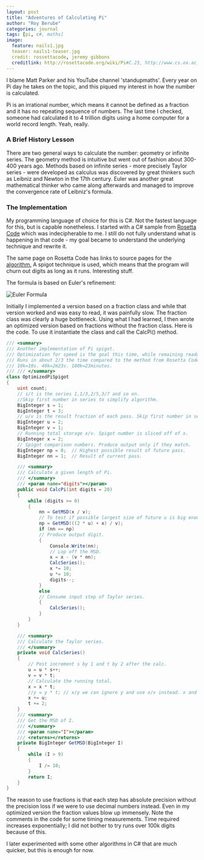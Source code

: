 ```yaml
---
layout: post
title: "Adventures of Calculating Pi"
author: "Roy Berube"
categories: journal
tags: [pi, c#, maths]
image:
  feature: nails1.jpg
  teaser: nails1-teaser.jpg
  credit: rossettacode, jeremy gibbons
  creditlink: http://rosettacode.org/wiki/Pi#C.23, http://www.cs.ox.ac.uk/people/jeremy.gibbons/publications/spigot.pdf
---
```



I blame Matt Parker and his YouTube channel 'standupmaths'. Every year on Pi day he takes on the topic, and this piqued my interest in
how the number is calculated.

Pi is an irrational number, which means it cannot be defined as a fraction and it has no repeating sequence of numbers. The last time I checked, someone had calculated it to 4 trillion digits using a home computer for a world record length. Yeah, really.

### A Brief History Lesson

There are two general ways to calculate the number: geometry or infinite series. The geometry method is intuitive but went out of fashion about 300-400 years ago. Methods based on infinite series - more precisely Taylor series - were developed as calculus was discovered by great thinkers such as Leibniz and Newton in the 17th century. Euler was another great mathematical thinker who came along afterwards and managed to improve the convergence rate of Leibniz's formula.

### The Implementation

My programming language of choice for this is C#. Not the fastest language for this, but is capable nonetheless. I started with a C# sample from [Rosetta Code](http://rosettacode.org/wiki/Pi#C.23) which was indecipherable to me. I still do not fully understand what is happening in that code - my goal became to understand the underlying technique and rewrite it.

The same page on Rosetta Code has links to source pages for the [algorithm.](http://www.cs.ox.ac.uk/people/jeremy.gibbons/publications/spigot.pdf) A spigot technique is used, which means that the program will churn out digits as long as it runs. Interesting stuff.

The formula is based on Euler's refinement:

![Euler Formula](https://royberube.github.io/assets/img/EulerFormula.PNG)


Initially I implemented a version based on a fraction class and while that version worked and was easy to read, it was painfully slow. The fraction class was clearly a huge bottleneck. Using what I had learned, I then wrote an optimized version based on fractions without the fraction class. Here is the code. To use it instantiate the class and call the CalcPi() method.

```c#
/// <summary>
/// Another implementation of Pi spigot.
/// Optimization for speed is the goal this time, while remaining readable.
/// Runs in about 2/3 the time compared to the method from Rosetta Code.
/// 10k=10s. 40k=2m23s. 100k=23minutes.
/// /// </summary>
class OptimizedPiSpigot
{
    uint count;
    // s/t is the series 1,1/3,2/5,3/7 and so on.
    //Skip first number in series to simplify algorithm.
    BigInteger s = 1;
    BigInteger t = 3;
    // u/v is the result fraction of each pass. Skip first number in series to simplify algorithm.
    BigInteger u = 2;
    BigInteger v = 1;
    // Running total storage x/v. Spigot number is sliced off of x.
    BigInteger x = 2;
    // Spigot comparison numbers. Produce output only if they match.
    BigInteger np = 0;  // Highest possible result of future pass.
    BigInteger nn = 1;  // Result of current pass.  

    /// <summary>
    /// Calculate a given length of Pi.
    /// </summary>
    /// <param name="digits"></param>
    public void CalcPi(int digits = 20)
    {
        while (digits >= 0)
        {
            nn = GetMSD(x / v);
            // To test if possible largest size of future u is big enough to influence the MSD of x/v.
            np = GetMSD(((2 * u) + x) / v);
            if (nn == np)
            // Produce output digit.
            {
                Console.Write(nn);
                // Lop off the MSD.
                x = x - (v * nn);
                CalcSeries();
                x *= 10;
                u *= 10;
                digits--;
            }
            else
            // Consume input step of Taylor series.
            {
                CalcSeries();
            }
        }
    }

    /// <summary>
    /// Calculate the Taylor series.
    /// </summary>
    private void CalcSeries()
    {
        // Post increment s by 1 and t by 2 after the calc.
        u = u * s++;
        v = v * t;
        // Calculate the running total.
        x = x * t;
        //y = y * t; // x/y we can ignore y and use x/v instead. x and u share the same base.            
        x += u;
        t += 2;
    }
    /// <summary>
    /// Get the MSD of I.
    /// </summary>
    /// <param name="I"></param>
    /// <returns></returns>
    private BigInteger GetMSD(BigInteger I)
    {
        while (I > 9)
        {
            I /= 10;
        }
        return I;
    }
}
```

The reason to use fractions is that each step has absolute precision without the precision loss if we were to use decimal numbers instead. Even in my optimized version the fraction values blow up immensely. Note the comments in the code for some timing measurements. Time required increases exponentially; I did not bother to try runs over 100k digits because of this.

I later experimented with some other algorithms in C# that are much quicker, but this is enough for now.
